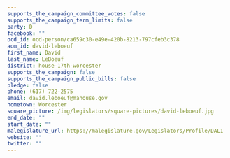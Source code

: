 ```yaml
---
supports_the_campaign_committee_votes: false
supports_the_campaign_term_limits: false
party: D
facebook: ""
ocd_id: ocd-person/ca659c30-e49e-420b-8213-797cfeb3c378
aom_id: david-leboeuf
first_name: David
last_name: LeBoeuf
district: house-17th-worcester
supports_the_campaign: false
supports_the_campaign_public_bills: false
pledge: false
phone: (617) 722-2575
email: david.leboeuf@mahouse.gov
hometown: Worcester
square_picture: /img/legislators/square-pictures/david-leboeuf.jpg
end_date: ""
start_date: ""
malegislature_url: https://malegislature.gov/Legislators/Profile/DAL1
website: ""
twitter: ""
---
```

